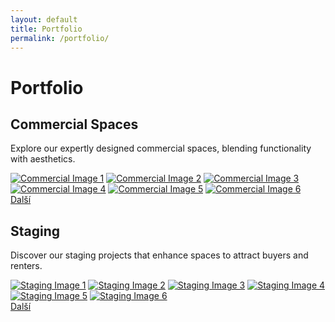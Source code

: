 ```yaml
---
layout: default
title: Portfolio
permalink: /portfolio/
---
```


<h1>Portfolio</h1>

<div class="portfolio-section">
    <div class="section-content">
        <div class="text-content">
            <h2>Commercial Spaces</h2>
            <p>Explore our expertly designed commercial spaces, blending functionality with aesthetics.</p>
        </div>
        <div class="portfolio-grid">
            <a href="/assets/images/commercial1.jpg" class="lightbox" data-lightbox="portfolio"><img src="/assets/images/commercial1.jpg" alt="Commercial Image 1"></a>
            <a href="/assets/images/commercial2.jpg" class="lightbox" data-lightbox="portfolio"><img src="/assets/images/commercial2.jpg" alt="Commercial Image 2"></a>
            <a href="/assets/images/commercial3.jpg" class="lightbox" data-lightbox="portfolio"><img src="/assets/images/commercial3.jpg" alt="Commercial Image 3"></a>
            <a href="/assets/images/commercial4.jpg" class="lightbox" data-lightbox="portfolio"><img src="/assets/images/commercial4.jpg" alt="Commercial Image 4"></a>
            <a href="/assets/images/commercial5.jpg" class="lightbox" data-lightbox="portfolio"><img src="/assets/images/commercial5.jpg" alt="Commercial Image 5"></a>
            <a href="/assets/images/commercial6.jpg" class="lightbox" data-lightbox="portfolio"><img src="/assets/images/commercial6.jpg" alt="Commercial Image 6"></a>
        </div>
    </div>
    <a href="#" class="more-link">Další</a>
</div>

<div class="portfolio-section">
    <div class="section-content">
        <div class="text-content">
            <h2>Staging</h2>
            <p>Discover our staging projects that enhance spaces to attract buyers and renters.</p>
        </div>
        <div class="portfolio-grid">
            <a href="/assets/images/staging1.jpg" class="lightbox" data-lightbox="portfolio"><img src="/assets/images/staging1.jpg" alt="Staging Image 1"></a>
            <a href="/assets/images/staging2.jpg" class="lightbox" data-lightbox="portfolio"><img src="/assets/images/staging2.jpg" alt="Staging Image 2"></a>
            <a href="/assets/images/staging3.jpg" class="lightbox" data-lightbox="portfolio"><img src="/assets/images/staging3.jpg" alt="Staging Image 3"></a>
            <a href="/assets/images/staging4.jpg" class="lightbox" data-lightbox="portfolio"><img src="/assets/images/staging4.jpg" alt="Staging Image 4"></a>
            <a href="/assets/images/staging5.jpg" class="lightbox" data-lightbox="portfolio"><img src="/assets/images/staging5.jpg" alt="Staging Image 5"></a>
            <a href="/assets/images/staging6.jpg" class="lightbox" data-lightbox="portfolio"><img src="/assets/images/staging6.jpg" alt="Staging Image 6"></a>
        </div>
    </div>
    <a href="#" class="more-link">Další</a>
</div>

<!-- Include Lightbox script globally -->
<link rel="stylesheet" href="https://cdnjs.cloudflare.com/ajax/libs/lightbox2/2.11.3/css/lightbox.min.css">
<script src="https://cdnjs.cloudflare.com/ajax/libs/lightbox2/2.11.3/js/lightbox.min.js"></script>

